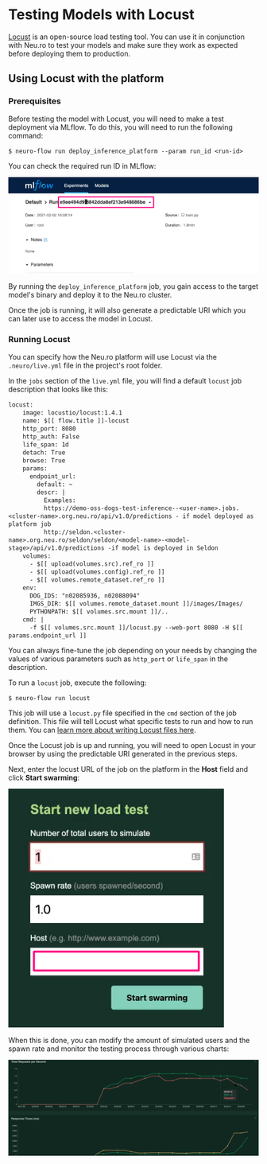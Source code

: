 # Testing Models with Locust

[Locust](https://locust.io/) is an open-source load testing tool. You can use it in conjunction with Neu.ro to test your models and make sure they work as expected before deploying them to production.

## Using Locust with the platform

### Prerequisites

Before testing the model with Locust, you will need to make a test deployment via MLflow. To do this, you will need to run the following command:

```
$ neuro-flow run deploy_inference_platform --param run_id <run-id>
```

You can check the required run ID in MLflow:

![](<../../.gitbook/assets/image (270).png>)

By running the `deploy_inference_platform` job, you gain access to the target model's binary and deploy it to the Neu.ro cluster.

Once the job is running, it will also generate a predictable URI which you can later use to access the model in Locust.

### Running Locust

You can specify how the Neu.ro platform will use Locust via the `.neuro/live.yml` file in the project's root folder.

In the `jobs` section of the `live.yml` file, you will find a default `locust` job description that looks like this:

```
locust:
    image: locustio/locust:1.4.1
    name: $[[ flow.title ]]-locust
    http_port: 8080
    http_auth: False
    life_span: 1d
    detach: True
    browse: True
    params:
      endpoint_url: 
        default: ~
        descr: |
          Examples:
          https://demo-oss-dogs-test-inference--<user-name>.jobs.<cluster-name>.org.neu.ro/api/v1.0/predictions - if model deployed as platform job
          http://seldon.<cluster-name>.org.neu.ro/seldon/seldon/<model-name>-<model-stage>/api/v1.0/predictions -if model is deployed in Seldon
    volumes:
      - $[[ upload(volumes.src).ref_ro ]]
      - $[[ upload(volumes.config).ref_ro ]]
      - $[[ volumes.remote_dataset.ref_ro ]]
    env:
      DOG_IDS: "n02085936, n02088094"
      IMGS_DIR: $[[ volumes.remote_dataset.mount ]]/images/Images/
      PYTHONPATH: $[[ volumes.src.mount ]]/..
    cmd: |
      -f $[[ volumes.src.mount ]]/locust.py --web-port 8080 -H $[[ params.endpoint_url ]]
```

You can always fine-tune the job depending on your needs by changing the values of various parameters such as `http_port` or `life_span` in the description.

To run a `locust` job, execute the following:

```
$ neuro-flow run locust
```

This job will use a `locust.py` file specified in the `cmd` section of the job definition. This file will tell Locust what specific tests to run and how to run them. You can [learn more about writing Locust files here](https://docs.locust.io/en/stable/writing-a-locustfile.html).

Once the Locust job is up and running, you will need to open Locust in your browser by using the predictable URI generated in the previous steps.&#x20;

Next, enter the locust URL of the job on the platform in the **Host** field and click **Start swarming**:

![](<../../.gitbook/assets/image (261).png>)

When this is done, you can modify the amount of simulated users and the spawn rate and monitor the testing process through various charts:

![](<../../.gitbook/assets/image (279).png>)
